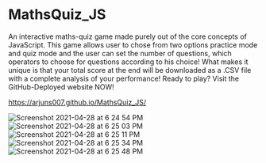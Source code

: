 # MathsQuiz_JS
An interactive maths-quiz game made purely out of the core concepts of JavaScript. This game allows user to chose from two options practice mode and quiz mode and the user can set the number of questions, which operators to choose for questions according to his choice! What makes it unique is that your total score at the end will be downloaded as a .CSV file with a complete analysis of your performance!
Ready to play? Visit the GitHub-Deployed website NOW!

https://arjuns007.github.io/MathsQuiz_JS/

![Screenshot 2021-04-28 at 6 24 54 PM](https://user-images.githubusercontent.com/44583018/116409131-2d413e80-a851-11eb-90d0-61b22acf4d39.png)
![Screenshot 2021-04-28 at 6 25 03 PM](https://user-images.githubusercontent.com/44583018/116409145-303c2f00-a851-11eb-9e26-2b28ecbadba1.png)
![Screenshot 2021-04-28 at 6 25 11 PM](https://user-images.githubusercontent.com/44583018/116409162-33371f80-a851-11eb-823d-d25b55ecd54b.png)
![Screenshot 2021-04-28 at 6 25 34 PM](https://user-images.githubusercontent.com/44583018/116409171-35997980-a851-11eb-8bfe-41e81a74dee1.png)
![Screenshot 2021-04-28 at 6 25 48 PM](https://user-images.githubusercontent.com/44583018/116409188-392d0080-a851-11eb-8a2f-ab13a4e163fb.png)
